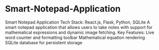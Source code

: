 # Smart-Notepad-Application
Smart Notepad Application Tech Stack: React.js, Flask, Python, SQLite A smart notepad application that allows users to take notes with support for mathematical expressions and dynamic image fetching.  Key Features: Live word counter and formatting toolbar Mathematical equation rendering SQLite database for persistent storage

